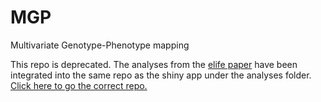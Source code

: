 # MGP
Multivariate Genotype-Phenotype mapping

This repo is deprecated. The analyses from the [elife paper](https://www.biorxiv.org/content/10.1101/2020.11.12.378513v2) have been integrated into the same repo as the shiny app under the analyses folder. [Click here to go the correct repo.](https://github.com/J0vid/MGP_shiny)
